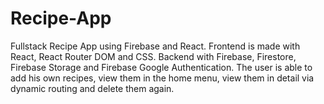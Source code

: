 # Recipe-App
Fullstack Recipe App using Firebase and React.
Frontend is made with React, React Router DOM and CSS. Backend with Firebase, Firestore, Firebase Storage and Firebase Google Authentication.
The user is able to add his own recipes, view them in the home menu, view them in detail via dynamic routing and delete them again.

